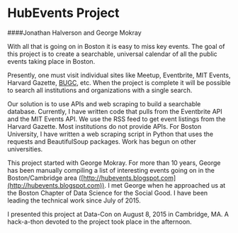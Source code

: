 # HubEvents Project
####Jonathan Halverson and George Mokray

With all that is going on in Boston it is easy to miss key events. The goal of this
project is to create a searchable, universal calendar of all the public events taking place
in Boston.

Presently, one must visit individual sites like Meetup, Eventbrite, MIT Events,
Harvard Gazette, [BUGC](http://bugc.org), etc. When the project is complete it will be possible
to search all institutions and organizations with a single search.

Our solution is to use APIs and web scraping to build a searchable database. Currently, I have written code that pulls from the
Eventbrite API and the MIT Events API. We use the RSS feed to get event listings from the
Harvard Gazette. Most institutions do not provide APIs. For Boston University, I have written a web scraping
script in Python that uses the requests and BeautifulSoup packages. Work has begun on
other universities.

This project started with George Mokray. For more than 10 years, George has been manually compiling a list of interesting events going
on in the Boston/Cambridge area ([http://hubevents.blogspot.com](http://hubevents.blogspot.com)). I met
George when he approached us at the Boston Chapter of Data Science for the Social Good. I have been
leading the technical work since July of 2015.

I presented this project at Data-Con on August 8, 2015 in Cambridge, MA. A hack-a-thon devoted to the project took place in the
afternoon.
